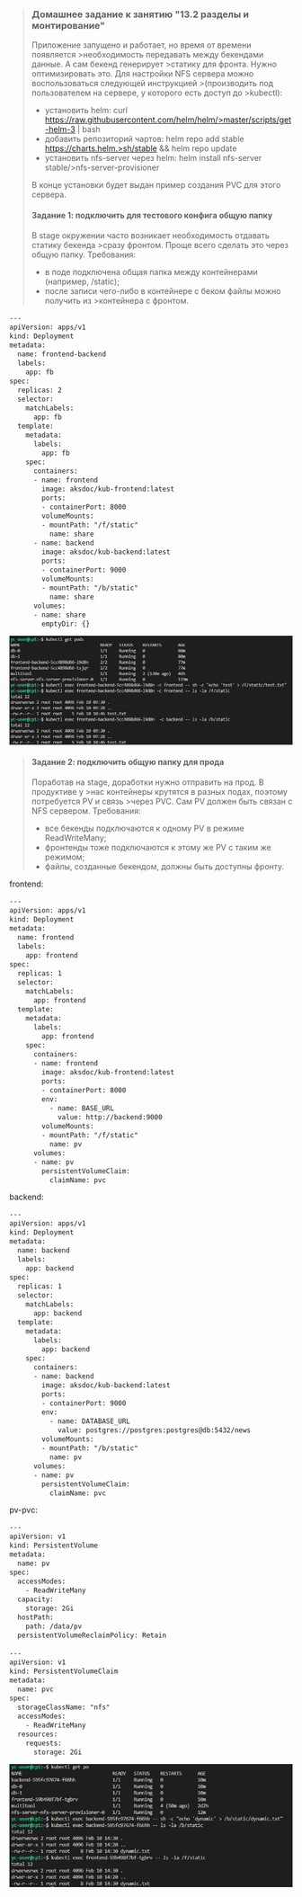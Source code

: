 >### Домашнее задание к занятию "13.2 разделы и монтирование"
>Приложение запущено и работает, но время от времени появляется >необходимость передавать между бекендами данные. А сам бекенд генерирует >статику для фронта. Нужно оптимизировать это.
>Для настройки NFS сервера можно воспользоваться следующей инструкцией >(производить под пользователем на сервере, у которого есть доступ до >kubectl):
>* установить helm: curl https://raw.githubusercontent.com/helm/helm/>master/scripts/get-helm-3 | bash
>* добавить репозиторий чартов: helm repo add stable https://charts.helm.>sh/stable && helm repo update
>* установить nfs-server через helm: helm install nfs-server stable/>nfs-server-provisioner
>
>В конце установки будет выдан пример создания PVC для этого сервера.
>
>#### Задание 1: подключить для тестового конфига общую папку
>В stage окружении часто возникает необходимость отдавать статику бекенда >сразу фронтом. Проще всего сделать это через общую папку. Требования:
>* в поде подключена общая папка между контейнерами (например, /static);
>* после записи чего-либо в контейнере с беком файлы можно получить из >контейнера с фронтом.

```
---
apiVersion: apps/v1
kind: Deployment
metadata:
  name: frontend-backend
  labels:
    app: fb
spec:
  replicas: 2
  selector:
    matchLabels:
      app: fb
  template:
    metadata:
      labels:
        app: fb
    spec:
      containers:
      - name: frontend
        image: aksdoc/kub-frontend:latest
        ports:
        - containerPort: 8000
        volumeMounts:
        - mountPath: "/f/static"
          name: share
      - name: backend
        image: aksdoc/kub-backend:latest
        ports:
        - containerPort: 9000
        volumeMounts:
        - mountPath: "/b/static"
          name: share
      volumes:
      - name: share
        emptyDir: {}
```
![volume](volume.jpg)

>#### Задание 2: подключить общую папку для прода
>Поработав на stage, доработки нужно отправить на прод. В продуктиве у >нас контейнеры крутятся в разных подах, поэтому потребуется PV и связь >через PVC. Сам PV должен быть связан с NFS сервером. Требования:
>* все бекенды подключаются к одному PV в режиме ReadWriteMany;
>* фронтенды тоже подключаются к этому же PV с таким же режимом;
>* файлы, созданные бекендом, должны быть доступны фронту.

frontend:
```
---
apiVersion: apps/v1
kind: Deployment
metadata:
  name: frontend
  labels:
    app: frontend
spec:
  replicas: 1
  selector:
    matchLabels:
      app: frontend
  template:
    metadata:
      labels:
        app: frontend
    spec:
      containers:
      - name: frontend
        image: aksdoc/kub-frontend:latest
        ports:
        - containerPort: 8000
        env:
          - name: BASE_URL
            value: http://backend:9000
        volumeMounts:
        - mountPath: "/f/static"
          name: pv  
      volumes:
      - name: pv
        persistentVolumeClaim:
          claimName: pvc          
```

backend:
```
---
apiVersion: apps/v1
kind: Deployment
metadata:
  name: backend
  labels:
    app: backend
spec:
  replicas: 1
  selector:
    matchLabels:
      app: backend
  template:
    metadata:
      labels:
        app: backend
    spec:
      containers:
      - name: backend
        image: aksdoc/kub-backend:latest
        ports:
        - containerPort: 9000
        env:
          - name: DATABASE_URL
            value: postgres://postgres:postgres@db:5432/news
        volumeMounts:
        - mountPath: "/b/static"
          name: pv
      volumes:
      - name: pv
        persistentVolumeClaim:
          claimName: pvc
```

pv-pvc:
```
---
apiVersion: v1
kind: PersistentVolume
metadata:
  name: pv
spec:
  accessModes:
    - ReadWriteMany
  capacity:
    storage: 2Gi
  hostPath:
    path: /data/pv
  persistentVolumeReclaimPolicy: Retain

---  
apiVersion: v1
kind: PersistentVolumeClaim
metadata:
  name: pvc
spec:
  storageClassName: "nfs"
  accessModes:
    - ReadWriteMany
  resources:
    requests:
      storage: 2Gi
```

![pvc](pvc.jpg)